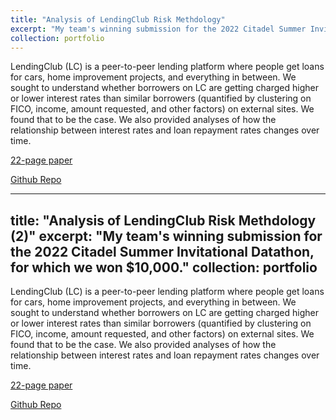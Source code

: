 ```yaml
---
title: "Analysis of LendingClub Risk Methdology"
excerpt: "My team's winning submission for the 2022 Citadel Summer Invitational Datathon, for which we won $10,000."
collection: portfolio
---
```


LendingClub (LC) is a peer-to-peer lending platform where people get loans for cars, home improvement projects, and everything in between. We sought to understand whether borrowers on LC are getting charged higher or lower interest rates than similar borrowers (quantified by clustering on FICO, income, amount requested, and other factors) on external sites. We found that to be the case. We also provided analyses of how the relationship between interest rates and loan repayment rates changes over time.

[22-page paper](https://drive.google.com/file/d/15FPujKoWgMyVR9WH3wJplt73qx2rrqGm/view?usp=sharing)

[Github Repo](https://github.com/a-cowlagi/citadel-summer-invitational22)

---
title: "Analysis of LendingClub Risk Methdology (2)"
excerpt: "My team's winning submission for the 2022 Citadel Summer Invitational Datathon, for which we won $10,000."
collection: portfolio
---

LendingClub (LC) is a peer-to-peer lending platform where people get loans for cars, home improvement projects, and everything in between. We sought to understand whether borrowers on LC are getting charged higher or lower interest rates than similar borrowers (quantified by clustering on FICO, income, amount requested, and other factors) on external sites. We found that to be the case. We also provided analyses of how the relationship between interest rates and loan repayment rates changes over time.

[22-page paper](https://drive.google.com/file/d/15FPujKoWgMyVR9WH3wJplt73qx2rrqGm/view?usp=sharing)

[Github Repo](https://github.com/a-cowlagi/citadel-summer-invitational22)
